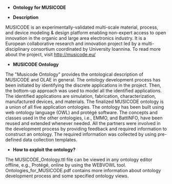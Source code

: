 - **Ontology for MUSICODE**


- **Description**

MUSICODE is an experimentally-validated multi-scale material, process, and device modeling & design platform enabling non-expert access to open innovation in the organic and large area electronics industry. It is a European collaborative research and innovation project led by a multi-disciplinary consortium coordinated by University Ioannina. To read more about the project, visit http://musicode.eu/

- **MUSICODE Ontology**

The "Musicode Ontology" provides the ontological description of MUSICODE and OLAE in general. The ontology development process has been initiated by identifying the discrete applications in the project. Then, the bottom-up approach was used to model all the identified applications. The identified applications are simulation, fabrication, characterization, manufactured devices, and materials. The finalized MUSICODE ontology is a union of all five application ontologies. 
The ontology has been built using web ontology language (OWL) and protégé software. The concepts and classes used in the other ontologies, i.e., EMMO, and BattINFO, have been reused and extended whenever needed. All the partners were involved in the development process by providing feedback and required information to construct an ontology. The required information was collected by using pre-defined data collection templates.

- **How to exploit the ontology?**

The MUSICODE_Ontology.ttl file can be viewed in any ontology editor offline, e.g., Protégé, online by using the WEBVOWL tool. 
Ontologies_for_MUSICODE.pdf contains more information about ontology development process and some specified ontology views.
